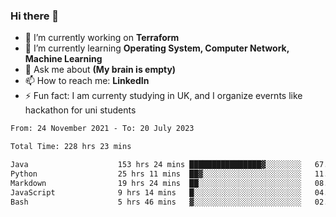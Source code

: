 ### Hi there 👋
- 🔭 I’m currently working on **Terraform**
- 🌱 I’m currently learning **Operating System, Computer Network, Machine Learning**
- 💬 Ask me about **(My brain is empty)**
- 📫 How to reach me: **LinkedIn**
- ⚡ Fun fact: I am currenty studying in UK, and I organize evernts like hackathon for uni students

<!--START_SECTION:waka-->

```txt
From: 24 November 2021 - To: 20 July 2023

Total Time: 228 hrs 23 mins

Java                    153 hrs 24 mins ████████████████▓░░░░░░░░   67.17 %
Python                  25 hrs 11 mins  ██▓░░░░░░░░░░░░░░░░░░░░░░   11.03 %
Markdown                19 hrs 24 mins  ██░░░░░░░░░░░░░░░░░░░░░░░   08.50 %
JavaScript              9 hrs 14 mins   █░░░░░░░░░░░░░░░░░░░░░░░░   04.04 %
Bash                    5 hrs 46 mins   ▓░░░░░░░░░░░░░░░░░░░░░░░░   02.53 %
```

<!--END_SECTION:waka-->
